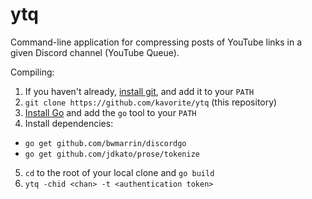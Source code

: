 # ytq
Command-line application for compressing posts of YouTube links in a given Discord channel (YouTube Queue).

Compiling:
1. If you haven't already, [install git](https://git-scm.com/download/), and add it to your `PATH`
2. `git clone https://github.com/kavorite/ytq` (this repository)
3. [Install Go](https://golang.org/dl/) and add the `go` tool to your `PATH`
4. Install dependencies:
  - `go get github.com/bwmarrin/discordgo`
  - `go get github.com/jdkato/prose/tokenize`
5. `cd` to the root of your local clone and `go build`
6. `ytq -chid <chan> -t <authentication token>`
